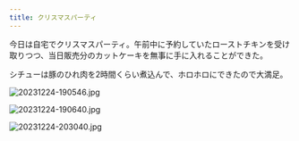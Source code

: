 ```yaml
---
title: クリスマスパーティ
---
```


今日は自宅でクリスマスパーティ。午前中に予約していたローストチキンを受け取りつつ、当日販売分のカットケーキを無事に手に入れることができた。

シチューは豚のひれ肉を2時間くらい煮込んで、ホロホロにできたので大満足。

![20231224-190546.jpg](https://ceshmina-photos.s3.ap-northeast-1.amazonaws.com/medium/202312/20231224-190546.jpg)

![20231224-190640.jpg](https://ceshmina-photos.s3.ap-northeast-1.amazonaws.com/medium/202312/20231224-190640.jpg "シャンパン、ではなくシャンメリー")

![20231224-203040.jpg](https://ceshmina-photos.s3.ap-northeast-1.amazonaws.com/medium/202312/20231224-203040.jpg)
